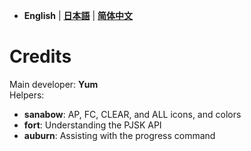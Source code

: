 - **English** | [**日本語**](jp/CREDITS.md) | [**简体中文**](zh/CREDITS.md)

# **Credits**
Main developer: **Yum**  
Helpers:  
- **sanabow**: AP, FC, CLEAR, and ALL icons, and colors  
- **fort**: Understanding the PJSK API  
- **auburn**: Assisting with the progress command  
